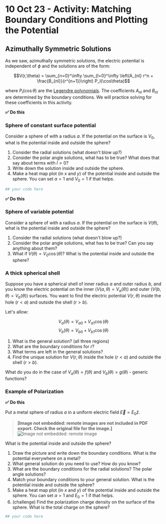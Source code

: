 # 10 Oct 23 - Activity: Matching Boundary Conditions and Plotting the Potential
## Azimuthally Symmetric Solutions

As we saw, azimuthally symmetric solutions, the electric potential is independent of $\phi$ and the solutions are of the form:

$$V(r,\theta) = \sum_{n=0}^\infty \sum_{l=0}^\infty \left(A_{nl} r^n + \frac{B_{nl}}{r^{n+1}}\right) P_l(\cos\theta)$$

where $P_l(\cos\theta)$ are the [Legendre polynomials](https://en.wikipedia.org/wiki/Legendre_polynomials). The coefficients $A_{nl}$ and $B_{nl}$ are determined by the boundary conditions. We will practice solving for these coefficients in this activity.

**&#9989; Do this** 

### Sphere of constant surface potential

Consider a sphere of with a radius $a$. If the potential on the surface is $V_0$, what is the potential inside and outside the sphere?

1. Consider the radial solutions (what doesn't blow up?)
2. Consider the polar angle solutions, what has to be true? What does that say about terms with $l>0$?
3. Write down the solution inside and outside the sphere.
4. Make a heat map plot (in $x$ and $y$) of the potential inside and outside the sphere. You can set $a=1$ and $V_0=1$ if that helps.


```python
## your code here
```

**&#9989; Do this** 

### Sphere of variable potential

Consider a sphere of with a radius $a$. If the potential on the surface is $V(\theta)$, what is the potential inside and outside the sphere?

1. Consider the radial solutions (what doesn't blow up?)
2. Consider the polar angle solutions, what has to be true? Can you say anything about them?
3. What if $V(\theta) = V_0 \cos(\theta)$? What is the potential inside and outside the sphere?

### A thick spherical shell

Suppose you have a spherical shell of inner radius $a$ and outer radius $b$, and you know the electric potential on the inner ($V(a,\theta) = V_a(\theta)$) and outer ($V(b,\theta) = V_b(\theta)$) surfaces. You want to find the electric potential $V(r,\theta)$ inside the hole ($r<a$) and outside the shell ($r>b$).

Let's allow:

$$V_a(\theta) = V_{a0} + V_{a1} \cos(\theta)$$
$$V_b(\theta) = V_{b0} + V_{b1} \cos(\theta)$$

1. What is the general solution? (all three regions)
2. What are the boundary conditions for $r$?
3. What terms are left in the general solutions?
4. Find the unique solution for $V(r,\theta)$ inside the hole ($r<a$) and outside the shell ($r>b$).

What do you do in the case of $V_a(\theta) = f(\theta)$ and $V_b(\theta) = g(\theta)$ - generic functions?


### Example of Polarization

**&#9989; Do this** 

Put a metal sphere of radius $a$ in a uniform electric field $\vec{E} = E_0 \hat{z}$. 


> **[Image not embedded: remote images are not included in PDF export. Check the original file for the image.]**
![Image not embedded: remote image](https://d2vlcm61l7u1fs.cloudfront.net/media%2F2f6%2F2f6e4bc3-0070-470f-9451-6376a4eceddc%2Fphpl2HMKa.png)

What is the potential inside and outside the sphere?

1. Draw the picture and write down the boundary conditions. What is the potential everywhere on a metal?
2. What general solution do you need to use? How do you know?
3. What are the boundary conditions for the radial solutions? The polar angle solutions?
4. Match your boundary conditions to your general solution. What is the potential inside and outside the sphere?
5. Make a heat map plot (in $x$ and $y$) of the potential inside and outside the sphere. You can set $a=1$ and $E_0=1$ if that helps.
6. (challenge) Find the polarization charge density on the surface of the sphere. What is the total charge on the sphere?


```python
## your code here
```


```python

```
